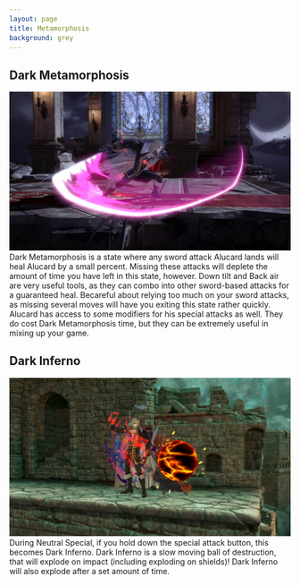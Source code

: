 ```yaml
---
layout: page
title: Metamorphosis
background: grey
---
```


<div class="col-lg-12 text-center">
	<h2 class="section-heading text-uppercase">Dark Metamorphosis</h2>
</div>
<img class="img-fluid d-block mx-auto" src="assets\img\moveset\meta.png" alt="">
Dark Metamorphosis is a state where any sword attack Alucard lands will heal Alucard by a small percent. Missing these attacks will deplete the amount of time you have left in this state, however. Down tilt and Back air are very useful tools, as they can combo into other sword-based attacks for a guaranteed heal. Becareful about relying too much on your sword attacks, as missing several moves will have you exiting this state rather quickly. Alucard has access to some modifiers for his special attacks as well. They do cost Dark Metamorphosis time, but they can be extremely useful in mixing up your game.

<br/>
<div class="col-lg-12 text-center">
	<h2 class="section-heading text-uppercase">Dark Inferno</h2>
</div>
<img class="img-fluid d-block mx-auto" src="assets\img\moveset\inferno.png" alt="">
During Neutral Special, if you hold down the special attack button, this becomes Dark Inferno. Dark Inferno is a slow moving ball of destruction, that will explode on impact (including exploding on shields)! Dark Inferno will also explode after a set amount of time.